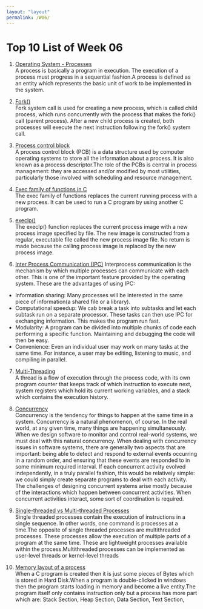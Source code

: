 ```yaml
---
layout: "layout"
permalink: /W06/
---
```


# Top 10 List of Week 06

1. [Operating System - Processes](https://www.tutorialspoint.com/operating_system/os_processes.htm)<br>
A process is basically a program in execution. The execution of a process must progress in a sequential fashion.A process is defined as an entity which represents the basic unit of work to be implemented in the system.

2. [Fork()](https://www.geeksforgeeks.org/fork-system-call/)<br>
Fork system call is used for creating a new process, which is called child process, which runs concurrently with the process that makes the fork() call (parent process). After a new child process is created, both processes will execute the next instruction following the fork() system call. 

3. [Process control block](https://en.wikipedia.org/wiki/Process_control_block)<br>
A process control block (PCB) is a data structure used by computer operating systems to store all the information about a process. It is also known as a process descriptor.The role of the PCBs is central in process management: they are accessed and/or modified by most utilities, particularly those involved with scheduling and resource management.

4. [Exec family of functions in C](https://www.geeksforgeeks.org/exec-family-of-functions-in-c/)<br>
The exec family of functions replaces the current running process with a new process. It can be used to run a C program by using another C program.

5. [execlp()](http://www.qnx.com/developers/docs/6.5.0SP1.update/com.qnx.doc.neutrino_lib_ref/e/execlp.html)<br>
The execlp() function replaces the current process image with a new process image specified by file. The new image is constructed from a regular, executable file called the new process image file. No return is made because the calling process image is replaced by the new process image.

6. [Inter Process Communication (IPC)](https://www.geeksforgeeks.org/inter-process-communication-ipc/)
Interprocess communication is the mechanism by which multiple processes can communicate with each other. This is one of the important feature provided by the operating system. These are the advantages of using IPC:
  - Information sharing: Many processes will be interested in the same piece of information(a shared file or a library).
  - Computational speedup: We cab break a task into subtasks and let each subtask run on a separate processor. These tasks can then use IPC for exchanging information. This makes the program run fast.
  - Modularity: A program can be divided into multiple chunks of code each performing a specific function. Maintaining and debugging the code will then be easy.    
  - Convenience: Even an individual user may work on many tasks at the same time. For instance, a user may be editing, listening to music, and compiling in parallel.
7. [Multi-Threading](https://www.tutorialspoint.com/operating_system/os_multi_threading.htm)<br>
A thread is a flow of execution through the process code, with its own program counter that keeps track of which instruction to execute next, system registers which hold its current working variables, and a stack which contains the execution history.

8. [Concurrency](https://sceweb.uhcl.edu/helm/RationalUnifiedProcess/process/workflow/ana_desi/co_cncry.htm)<br>
Concurrency is the tendency for things to happen at the same time in a system. Concurrency is a natural phenomenon, of course. In the real world, at any given time, many things are happening simultaneously. When we design software to monitor and control real-world systems, we must deal with this natural concurrency.
When dealing with concurrency issues in software systems, there are generally two aspects that are important: being able to detect and respond to external events occurring in a random order, and ensuring that these events are responded to in some minimum required interval.
If each concurrent activity evolved independently, in a truly parallel fashion, this would be relatively simple: we could simply create separate programs to deal with each activity. The challenges of designing concurrent systems arise mostly because of the interactions which happen between concurrent activities. When concurrent activities interact, some sort of coordination is required.

9. [Single-threaded vs Multi-threaded Processes](https://www.tutorialspoint.com/single-threaded-and-multi-threaded-processes)<br>
Single threaded processes contain the execution of instructions in a single sequence. In other words, one command is processes at a time.The opposite of single threaded processes are multithreaded processes. These processes allow the execution of multiple parts of a program at the same time. These are lightweight processes available within the process.Multithreaded processes can be implemented as user-level threads or kernel-level threads

10. [Memory layout of a process](https://www.includehelp.com/operating-systems/memory-layout-of-a-process.aspx)<br>
When a C program is created then it is just some pieces of Bytes which is stored in Hard Disk.When a program is double-clicked in windows then the program starts loading in memory and become a live entity.The program itself only contains instruction only but a process has more part which are:
Stack Section,
Heap Section,
Data Section,
Text Section,
